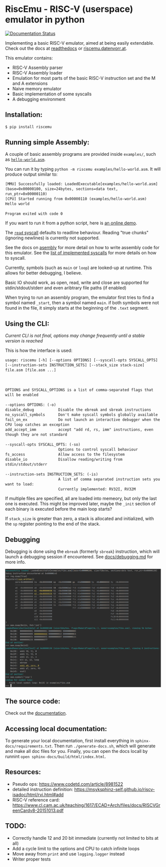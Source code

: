 # RiscEmu - RISC-V (userspace) emulator in python

[![Documentation Status](https://readthedocs.org/projects/riscemu/badge/?version=latest)](https://riscemu.readthedocs.io/en/latest/?badge=latest)

Implementing a basic RISC-V emulator, aimed at being easily extendable. Check out the docs at [readthedocs](https://riscemu.readthedocs.io/en/latest/index.html)
or [riscemu.datenvorr.at](https://riscemu.datenvorr.at/index.html).

This emulator contains:
* RISC-V Assembly parser
* RISC-V Assembly loader
* Emulation for most parts of the basic RISC-V instruction set and the M and A extensions
* Naive memory emulator
* Basic implementation of some syscalls 
* A debugging environment

## Installation:

```bash
$ pip install riscemu
```

## Running simple Assembly:
A couple of basic assembly programs are provided inside `examples/`, such as [`hello-world.asm`](examples/hello-world.asm).

You can run it by typing `python -m riscemu examples/hello-world.asm`. It will produce output similar to:
```
[MMU] Successfully loaded: LoadedExecutable[examples/hello-world.asm](base=0x00000100, size=24bytes, sections=data text, run_ptr=0x00000110)
[CPU] Started running from 0x00000110 (examples/hello-world.asm)
Hello world

Program exited with code 0
```

If you want to run it from a python script, here is [an online demo](https://AntonLydike.github.io/riscemu/lab/index.html?path=PythonDemo.ipynb).

The [`read` syscall](docs/syscalls.md) defaults to readline behaviour. Reading "true chunks" (ignoring newlines) is currently not supported.  

See the docs on [asembly](docs/assembly.md) for more detail on how to write assembly code for this emulator.
See the [list of implemented syscalls](docs/syscalls.md) for more details on how to syscall.

Currently, symbols (such as `main` or `loop`) are looked-up at runtime. This allows for better debugging, I believe.

Basic IO should work, as open, read, write and close are supported for stdin/stdout/stderr and even aribtrary file paths (if enabled)

When trying to run an assembly program, the emulator first tries to find a symbol named `_start`, then a symbol named `main`. if both
symbols were not found in the file, it simply starts at the beginning of the `.text` segment.

## Using the CLI:
*Current CLI is not final, options may change frequently until a stable version is reached*

This is how the interface is used:

```
usage: riscemu [-h] [--options OPTIONS] [--syscall-opts SYSCALL_OPTS] [--instruction-sets INSTRUCTION_SETS] [--stack_size stack-size] file.asm [file.asm ...]



OPTIONS and SYSCALL_OPTIONS is a list of comma-separated flags that will be enabled

--options OPTIONS: (-o)
disable_debug           Disable the ebreak and sbreak instructions
no_syscall_symbols      Don't make syscall symbols globally available
fail_on_ex              Do not launch an interactive debugger when the CPU loop catches an exception
add_accept_imm          accept "add rd, rs, imm" instructions, even though they are not standard

--syscall-opts SYSCALL_OPTS: (-so)
                        Options to control syscall behaviour
fs_access               Allow access to the filesystem
disable_io              Disallow reading/writing from stdin/stdout/stderr

--instruction-sets INSTRUCTION_SETS: (-is)
                        A list of comma separated instruction sets you want to load:
                        Currently implemented: RV32I, RV32M
``` 

If multiple files are specified, all are loaded into memeory, but only the last one is executed. This might be improved 
later, maybe the `_init` section of each binary is executed before the main loop starts? 

If `stack_size` is greater than zero, a stack is allocated and initialized, with the `sp` register pointing to the end of the stack.


## Debugging
Debugging is done using the `ebreak` (formerly `sbreak`) instruction, which will launch a debugging session if encountered.
See [docs/debugging.md](docs/debugging.md) for more info.

![debuggin the fibs program](docs/debug-session.png)


## The source code:
Check out the [documentation](https://riscemu.readthedocs.io/en/latest/riscemu.html).

## Accessing local documentation:
To generate your local documentation, first install everything in `sphinx-docs/requirements.txt`. Then run `./generate-docs.sh`, which will 
generate and make all doc files for you. Finally, you can open the docs locall by runnint `open sphinx-docs/build/html/index.html`.

## Resources:
  * Pseudo ops: https://www.codetd.com/article/8981522
  * detailed instruction definition: https://msyksphinz-self.github.io/riscv-isadoc/html/rvi.html#add
  * RISC-V reference card: https://www.cl.cam.ac.uk/teaching/1617/ECAD+Arch/files/docs/RISCVGreenCardv8-20151013.pdf
  
## TODO:
 * Correctly handle 12 and 20 bit immediate (currently not limited to bits at all)
 * Add a cycle limit to the options and CPU to catch infinite loops
 * Move away from `print` and use `logging.logger` instead
 * Writer proper tests
 
